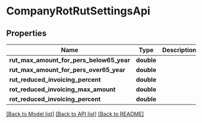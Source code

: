 # CompanyRotRutSettingsApi

## Properties
Name | Type | Description | Notes
------------ | ------------- | ------------- | -------------
**rut_max_amount_for_pers_below65_year** | **double** |  | [optional] 
**rut_max_amount_for_pers_over65_year** | **double** |  | [optional] 
**rut_reduced_invoicing_percent** | **double** |  | [optional] 
**rot_reduced_invoicing_max_amount** | **double** |  | [optional] 
**rot_reduced_invoicing_percent** | **double** |  | [optional] 

[[Back to Model list]](../README.md#documentation-for-models) [[Back to API list]](../README.md#documentation-for-api-endpoints) [[Back to README]](../README.md)


